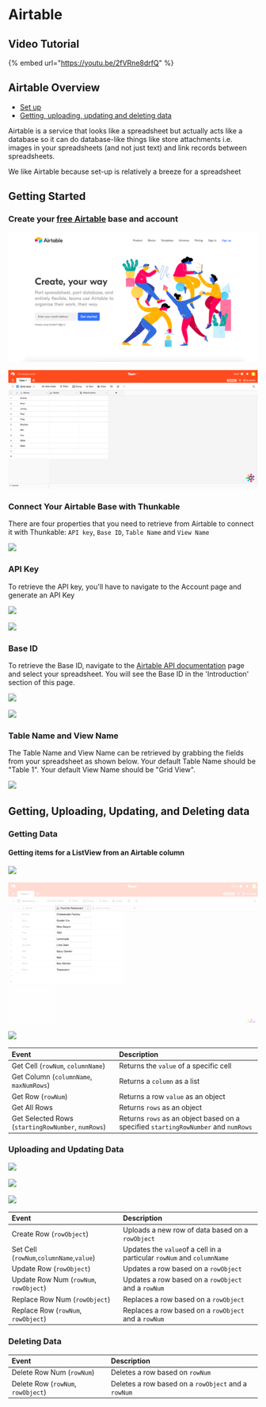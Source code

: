 # Airtable

## Video Tutorial

{% embed url="https://youtu.be/2fVRne8drfQ" %}



## Airtable Overview

* [Set up](spreadsheet.md#set-up)
* [Getting, uploading, updating and deleting data](spreadsheet.md#getting-uploading-updating-and-deleting-data-in-a-spreadsheet)

Airtable is a service that looks like a spreadsheet but actually acts like a database so it can do database-like things like store attachments i.e. images in your spreadsheets \(and not just text\) and link records between spreadsheets.

We like Airtable because set-up is relatively a breeze for a spreadsheet

## Getting Started

### Create your [free Airtable](https://airtable.com/) base and account

![](.gitbook/assets/spreadsheet-airtable-fig-1.png)

![](.gitbook/assets/spreadsheet-airtable-fig-2.png)

### Connect Your Airtable Base with Thunkable

There are four properties that you need to retrieve from Airtable to connect it with Thunkable: `API key`, `Base ID`, `Table Name` and `View Name`

![](.gitbook/assets/airtable_props.png)

### API Key

To retrieve the API key, you'll have to navigate to the Account page and generate an API Key

![](.gitbook/assets/spreadsheet-airtable-fig-4.png)

![](.gitbook/assets/spreadsheet-airtable-fig-5.png)

### Base ID

To retrieve the Base ID, navigate to the [Airtable API documentation](https://airtable.com/api) page and select your spreadsheet. You will see the Base ID in the 'Introduction' section of this page.

![](.gitbook/assets/spreadsheet-airtable-fig-7.png)

![](.gitbook/assets/airtablebaseid.jpg)

### Table Name and View Name

The Table Name and View Name can be retrieved by grabbing the fields from your spreadsheet as shown below. Your default Table Name should be "Table 1". Your default View Name should be "Grid View".

![](.gitbook/assets/spreadsheet-airtable-fig-9.png)

## Getting, Uploading, Updating, and Deleting data

### Getting Data

#### Getting items for a ListView from an Airtable column

![](.gitbook/assets/spreadsheet-airtable-fig-10.png)

![](.gitbook/assets/spreadsheet-airtable-fig-11%20%281%29.png)

![](.gitbook/assets/airtable_get_col.png)

| Event | Description |
| :--- | :--- |
| Get Cell \(`rowNum`, `columnName`\) | Returns the `value` of a specific cell |
| Get Column \(`columnName`, `maxNumRows`\) | Returns a `column` as a list |
| Get Row \(`rowNum`\) | Returns a row  `value` as an object |
| Get All Rows | Returns `rows` as an object |
| Get Selected Rows \(`startingRowNumber`, `numRows`\) | Returns `rows` as an object based on a specified `startingRowNumber` and `numRows` |

### Uploading and Updating Data

![](.gitbook/assets/spreadsheet-airtable-fig-14.png)

![](.gitbook/assets/spreadsheet-airtable-fig-15%20%281%29.png)

![](.gitbook/assets/airtable_create_row.png)

| Event | Description |
| :--- | :--- |
| Create Row \(`rowObject`\) | Uploads a new row of data based on a `rowObject` |
| Set Cell \(`rowNum`,`columnName`,`value`\) | Updates the `value`of a cell in a particular `rowNum` and `columnName` |
| Update Row \(`rowObject`\) | Updates a row based on a `rowObject` |
| Update Row Num \(`rowNum`, `rowObject`\) | Updates a row based on a `rowObject` and a `rowNum` |
| Replace Row Num \(`rowObject`\) | Replaces a row based on a `rowObject` |
| Replace Row \(`rowNum`, `rowObject`\) | Replaces a row based on a `rowObject` and a `rowNum` |

### Deleting Data

| Event | Description |
| :--- | :--- |
| Delete Row Num \(`rowNum`\) | Deletes a row based on `rowNum` |
| Delete Row \(`rowNum`, `rowObject`\) | Deletes a row based on a `rowObject` and a `rowNum` |

